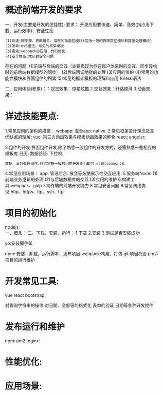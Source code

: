 # 概述前端开发的要求
一、开发(主要是开发的便捷性):
  要求：
    开发应用要快速、简单、高效(指应用下载、运行效率)、安全性高

    (1)快速:脚手架、界面组件、常用的功能性模块(包括一般的界面交互模块和数据处理模块)
    (2)简单:es6语法、常见的框架模板
    (3)高效:webpack的压缩、代码优化
    (4)安全性高:常见的安全问题

  存在的问题:
    (1)前端与后端的交互（主要表现为存在账户体系时的交互、同步异构时的前后端数据模型的同步）
    (2)后端回调地狱的处理
    (3)应用的维护
    (4)常用的功能性模块和界面组件的积累
    (5)常见的框架模板的理解和应用
    (6)es6语法

二、应用体验(积累)：
  1.视觉效果：惊艳炫酷
  2.交互效果：舒适顺滑
  3.动画效果：

# 详述技能要点:
  1.常见应用的架构的搭建：
    webapp:
    混合app:
    native:
  2.常见框架设计理念及其优缺点的理解:
    vue:
      第三方动画效果与模板动画效果的整合
    react:
    angular:

  3.组件的开发
    界面组件开发:除了熟悉一般组件的开发方式，还需熟悉一些相应的模板库
     日历:
     数据验证:
     下拉框:

    数据、业务处理组件:只需掌握一般的组件开发能力即可.es6和commonJS.
    
  4.常见应用场景：
    app:
    管理后台:
    展会等炫酷展示性交互应用:
  5.服务端Node:
    (1)前端业务逻辑的处理
    (2)与后端数据库的交互
    (3)应用的维护
  6.构建工具:webpack、gulp
  7.跨终端的前端开发能力
  8.常见安全问题
  9.常见网络协议:http、https、ftp、ssh、ftp

# 项目的初始化

nodejs:  
  一、概念：
  二、下载、安装、运行：
    1.下载
    2.安装
    3.测试是否安装成功

yo:安装脚手架

npm:
  安装、卸载、运行脚本、发布项目
webpack:构建、打包
git:项目托管
pm2:项目的运行维护

# 开发常见工具:
vue
react
bootstrap

对查询字符串的操作
对日期、金额等的格式化
表单的验证
日期等各种开发控件

# 发布运行和维护

npm:
pm2:
nginx:

# 性能优化:

# 应用场景:







  





